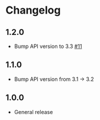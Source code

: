 # Changelog

## 1.2.0
  * Bump API version to 3.3 [#11](https://github.com/singer-io/tap-doubleclick-campaign-manager/pull/11)

## 1.1.0
  * Bump API version from 3.1 -> 3.2

## 1.0.0
  * General release
